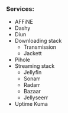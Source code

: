 ### Services:

- AFFiNE
- Dashy
- Diun
- Downloading stack
  - Transmission
  - Jackett
- Pihole
- Streaming stack
  - Jellyfin
  - Sonarr
  - Radarr
  - Bazaar
  - Jellyseerr
- Uptime Kuma
